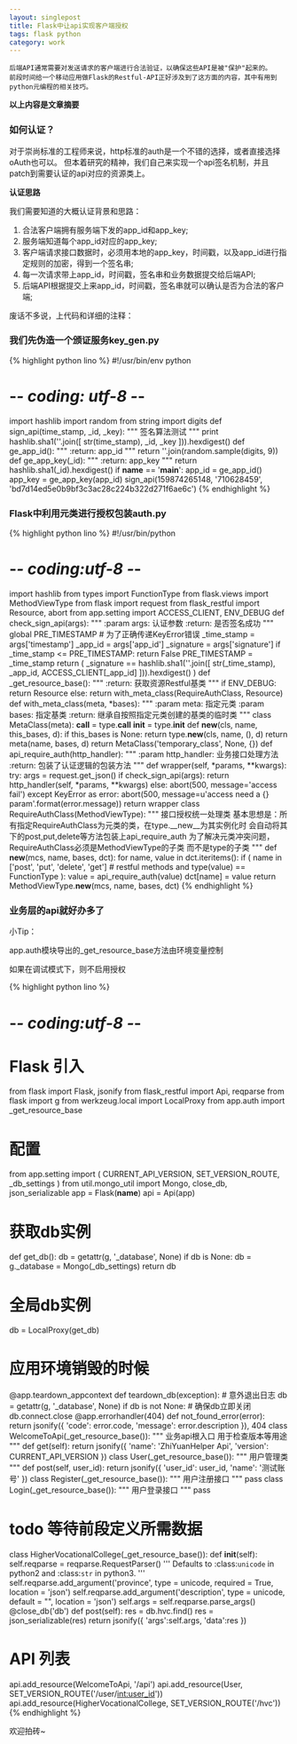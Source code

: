 ```yaml
---
layout: singlepost
title: Flask中让api实现客户端授权
tags: flask python
category: work
---
```


```
后端API通常需要对发送请求的客户端进行合法验证，以确保这些API是被"保护"起来的。
前段时间给一个移动应用做Flask的Restful-API正好涉及到了这方面的内容，其中有用到python元编程的相关技巧。
```

__以上内容是文章摘要__

### 如何认证？

对于崇尚标准的工程师来说，http标准的auth是一个不错的选择，或者直接选择oAuth也可以。
但本着研究的精神，我们自己来实现一个api签名机制，并且patch到需要认证的api对应的资源类上。

**认证思路**

我们需要知道的大概认证背景和思路：

1. 合法客户端拥有服务端下发的app_id和app_key;
2. 服务端知道每个app_id对应的app_key;
3. 客户端请求接口数据时，必须用本地的app_key，时间戳，以及app_id进行指定规则的加密，得到一个签名串;
4. 每一次请求带上app_id，时间戳，签名串和业务数据提交给后端API;
5. 后端API根据提交上来app_id，时间戳，签名串就可以确认是否为合法的客户端;

废话不多说，上代码和详细的注释：

### 我们先伪造一个颁证服务key_gen.py

{% highlight python lino %}
#!/usr/bin/env python
# -*- coding: utf-8 -*-
import hashlib
import random
from string import digits
def sign_api(time_stamp, _id, _key):
    """
    签名算法测试
    """
    print hashlib.sha1(''.join([
        str(time_stamp),
        _id,
        _key
    ])).hexdigest()
def ge_app_id():
    """
    :return: app_id
    """
    return ''.join(random.sample(digits, 9))
def ge_app_key(_id):
    """
    :return: app_key
    """
    return hashlib.sha1(_id).hexdigest()
if __name__ == '__main__':
    app_id = ge_app_id()
    app_key = ge_app_key(app_id)
    sign_api(159874265148, '710628459', 'bd7d14ed5e0b9bf3c3ac28c224b322d271f6ae6c')
{% endhighlight %}

### Flask中利用元类进行授权包装auth.py

{% highlight python lino %}
#!/usr/bin/python
# -*- coding:utf-8 -*-
import hashlib
from types import FunctionType
from flask.views import MethodViewType
from flask import request
from flask_restful import Resource, abort
from app.setting import ACCESS_CLIENT, ENV_DEBUG
def check_sign_api(args):
    """
    :param args: 认证参数
    :return: 是否签名成功
    """
    global PRE_TIMESTAMP
    # 为了正确传递KeyError错误
    _time_stamp = args['timestamp']
    _app_id = args['app_id']
    _signature = args['signature']
    if _time_stamp <= PRE_TIMESTAMP:
        return False
    PRE_TIMESTAMP = _time_stamp
    return (
        _signature == hashlib.sha1(''.join([
            str(_time_stamp),
            _app_id,
            ACCESS_CLIENT[_app_id]
        ])).hexdigest()
    )
def _get_resource_base():
    """
    :return: 获取资源Restful基类
    """
    if ENV_DEBUG:
        return Resource
    else:
        return with_meta_class(RequireAuthClass, Resource)
def with_meta_class(meta, *bases):
    """
    :param meta: 指定元类
    :param bases: 指定基类
    :return: 继承自按照指定元类创建的基类的临时类
    """
    class MetaClass(meta):
        __call__ = type.__call__
        __init__ = type.__init__
        def __new__(cls, name, this_bases, d):
            if this_bases is None:
                return type.__new__(cls, name, (), d)
            return meta(name, bases, d)
    return MetaClass('temporary_class', None, {})
def api_require_auth(http_handler):
    """
    :param http_handler: 业务接口处理方法
    :return: 包装了认证逻辑的包装方法
    """
    def wrapper(self, *params, **kwargs):
        try:
            args = request.get_json()
            if check_sign_api(args):
                return http_handler(self, *params, **kwargs)
            else:
                abort(500, message='access fail')
        except KeyError as error:
            abort(500, message=u'access need a {} param'.format(error.message))
    return wrapper
class RequireAuthClass(MethodViewType):
    """
    接口授权统一处理类
    基本思想是：所有指定RequireAuthClass为元类的类，在type.__new__为其实例化时
    会自动将其下的post,put,delete等方法包装上api_require_auth
    为了解决元类冲突问题，RequireAuthClass必须是MethodViewType的子类
    而不是type的子类
    """
    def __new__(mcs, name, bases, dct):
        for name, value in dct.iteritems():
            if (
                name in ['post', 'put', 'delete', 'get']  # restful methods
                and type(value) == FunctionType
            ):
                value = api_require_auth(value)
            dct[name] = value
        return MethodViewType.__new__(mcs, name, bases, dct)
{% endhighlight %}

### 业务层的api就好办多了

小Tip：

app.auth模块导出的_get_resource_base方法由环境变量控制

如果在调试模式下，则不启用授权

{% highlight python lino %}
# -*- coding:utf-8 -*-
# Flask 引入
from flask import Flask, jsonify
from flask_restful import Api, reqparse
from flask import g
from werkzeug.local import LocalProxy
from app.auth import _get_resource_base
# 配置
from app.setting import (
    CURRENT_API_VERSION,
    SET_VERSION_ROUTE,
    _db_settings
)
from util.mongo_util import Mongo, close_db, json_serializable
app = Flask(__name__)
api = Api(app)
# 获取db实例
def get_db():
    db = getattr(g, '_database', None)
    if db is None:
        db = g._database = Mongo(_db_settings)
    return db
# 全局db实例
db = LocalProxy(get_db)
# 应用环境销毁的时候
@app.teardown_appcontext
def teardown_db(exception):
    # 意外退出日志
    db = getattr(g, '_database', None)
    if db is not None:
        # 确保db立即关闭
        db.connect.close
@app.errorhandler(404)
def not_found_error(error):
    return jsonify({
        'code': error.code,
        'message': error.description
    }), 404
class WelcomeToApi(_get_resource_base()):
    """
    业务api根入口
    用于检查版本等用途
    """
    def get(self):
        return jsonify({
            'name': 'ZhiYuanHelper Api',
            'version': CURRENT_API_VERSION
        })
class User(_get_resource_base()):
    """
    用户管理类
    """
    def post(self, user_id):
        return jsonify({
            'user_id': user_id,
            'name': '测试账号'
        })
class Register(_get_resource_base()):
    """
    用户注册接口
    """
    pass
class Login(_get_resource_base()):
    """
    用户登录接口
    """
    pass
# todo 等待前段定义所需数据
class HigherVocationalCollege(_get_resource_base()):
    def __init__(self):
        self.reqparse = reqparse.RequestParser()
        '''
        Defaults to :class:`unicode`
        in python2 and :class:`str` in python3.
        '''
        self.reqparse.add_argument('province', type = unicode, required = True, location = 'json')
        self.reqparse.add_argument('description', type = unicode, default = "", location = 'json')
        self.args = self.reqparse.parse_args()
    @close_db('db')
    def post(self):
        res = db.hvc.find()
        res = json_serializable(res)
        return jsonify({
            'args':self.args,
            'data':res
        })

# API 列表
api.add_resource(WelcomeToApi, '/api')
api.add_resource(User, SET_VERSION_ROUTE('/user/<int:user_id>'))
api.add_resource(HigherVocationalCollege, SET_VERSION_ROUTE('/hvc'))
{% endhighlight %}

欢迎拍砖~
